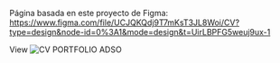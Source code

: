 Página basada en este proyecto de Figma:
https://www.figma.com/file/UCJQKQdj9T7mKsT3JL8Woi/CV?type=design&node-id=0%3A1&mode=design&t=UirLBPFG5weuj9ux-1

View
![CV PORTFOLIO ADSO](https://github.com/areyesdev/CV-ADSO/assets/34661567/85b87568-94b6-474a-810b-19036a8f4127)
